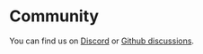 # Community

You can find us on [Discord](https://discord.gg/5tUYdY4pUG) or [Github discussions](https://github.com/nxext/nx-extensions/discussions).
